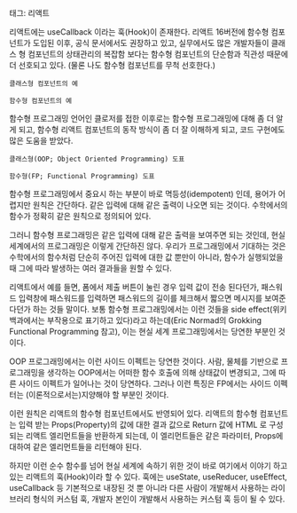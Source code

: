 태그: 리액트

리액트에는 useCallback 이라는 훅(Hook)이 존재한다. 리액트 16버전에 함수형 컴포넌트가 도입된 이후, 공식 문서에서도 권장하고 있고, 실무에서도 많은 개발자들이 클래스 형 컴포넌트의 상태관리의 복잡함 보다는 함수형 컴포넌트의 단순함과 직관성 때문에 더 선호되고 있다. (물론 나도 함수형 컴포넌트를 무척 선호한다.)

    클래스형 컴포넌트의 예

    함수형 컴포넌트의 예

함수형 프로그래밍 언어인 클로저를 접한 이후로는 함수형 프로그래밍에 대해 좀 더 알게 되고, 함수형 리액트 컴포넌트의 동작 방식이 좀 더 잘 이해하게 되고, 코드 구현에도 많은 도움을 받았다.

    클래스형(OOP; Object Oriented Programming) 도표

    함수형(FP; Functional Programming) 도표

함수형 프로그래밍에서 중요시 하는 부분이 바로 멱등성(idempotent) 인데, 용어가 어렵지만 원칙은 간단하다. 같은 입력에 대해 같은 출력이 나오면 되는 것이다. 수학에서의 함수가 정확히 같은 원칙으로 정의되어 있다.

그러니 함수형 프로그래밍은 같은 입력에 대해 같은 출력을 보여주면 되는 것인데, 현실 세계에서의 프로그래밍은 이렇게 간단하진 않다. 우리가 프로그래밍에서 기대하는 것은 수학에서의 함수처럼 단순히 주어진 입력에 대한 값 뿐만이 아니라, 함수가 실행되었을 때 그에 따라 발생하는 여러 결과들을 원할 수 있다.

리액트에서 예를 들면, 폼에서 제출 버튼이 눌린 경우 입력 값이 전송 된다던가, 패스워드 입력창에 패스워드를 입력하면 패스워드의 길이를 체크해서 짧으면 메시지를 보여준다던가 하는 것들 말이다. 보통 함수형 프로그래밍에서는 이런 것들을 side effect(위키백과에서는 부작용으로 표기하고 있다)라고 하는데(Eric Normad의 Grokking Functional Programming 참고), 이는 현실 세계 프로그래밍에서는 당연한 부분인 것이다.

OOP 프로그래밍에서는 이런 사이드 이펙트는 당연한 것이다. 사람, 물체를 기반으로 프로그래밍을 생각하는 OOP에서는 어떠한 함수 호출에 의해 상태값이 변경되고, 그에 따른 사이드 이펙트가 일어나는 것이 당연하다. 그러나 이런 특징은 FP에서는 사이드 이펙터는 (이론적으로서는)지양해야 할 부분인 것이다.

이런 원칙은 리액트의 함수형 컴포넌트에서도 반영되어 있다. 리액트의 함수형 컴포넌트는 입력 받는 Props(Property)의 값에 대한 결과 값으로 Return 값에 HTML 로 구성되는 리액트 엘리먼트들을 반환하게 되는데, 이 엘리먼트들은 같은 파라미터, Props에 대하여 같은 엘리먼트들을 리턴해야 된다.

하지만 이런 순수 함수를 넘어 현실 세계에 속하기 위한 것이 바로 여기에서 이야기 하고 있는 리액트의 훅(Hook)이라 할 수 있다. 훅에는 useState, useReducer, useEffect, useCallback 등 기본적으로 내장된 것 뿐 아니라 다른 사람이 개발해서 사용하는 라이브러리 형식의 커스텀 훅, 개발자 본인이 개발해서 사용하는 커스텀 훅 등이 될 수 있다.
